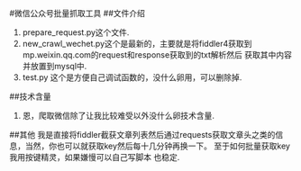 #微信公众号批量抓取工具
##文件介绍
1. prepare_request.py这个文件.
2. new_crawl_wechet.py这个是最新的，主要就是将fiddler4获取到mp.weixin.qq.com的request和response获取到的txt解析然后
获取其中内容并放置到mysql中.
3. test.py 这个是方便自己调试函数的，没什么卵用，可以删除掉.

##技术含量
1. 恩，爬取微信除了让我比较难受以外没什么卵技术含量.

##其他
我是直接将fiddler截获文章列表然后通过requests获取文章头之类的信息，当然，你也可以就获取key然后每十几分钟再换一下。
至于如何批量获取key 我用按键精灵，如果嫌慢可以自己写脚本 也稳定.